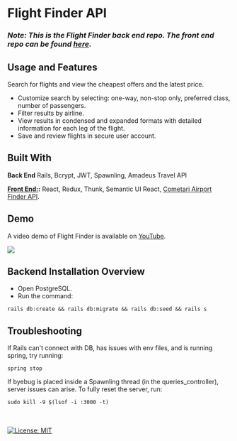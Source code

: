 # Flight Finder API

### *Note: This is the Flight Finder back end repo. The front end repo can be found [here](https://github.com/BenMiriello/flight-finder).*

## Usage and Features

Search for flights and view the cheapest offers and the latest price.

* Customize search by selecting: one-way, non-stop only, preferred class, number of passengers.
* Filter results by airline.
* View results in condensed and expanded formats with detailed information for each leg of the flight.
* Save and review flights in secure user account.

## Built With

**Back End** Rails, Bcrypt, JWT, Spawnling, Amadeus Travel API

**[Front End:](https://github.com/BenMiriello/flight-finder):** React, Redux, Thunk, Semantic UI React, [Cometari Airport Finder API](https://www.cometari.com/applications/airport-finder).

## Demo

A video demo of Flight Finder is available on [YouTube](https://youtu.be/Px8IAOQFDKc).

![](demos/flight-finder-clip.gif)

## Backend Installation Overview

* Open PostgreSQL.
* Run the command: 

```
rails db:create && rails db:migrate && rails db:seed && rails s
```

## Troubleshooting

If Rails can't connect with DB, has issues with env files, and is running spring, try running: 

```
spring stop
```

If byebug is placed inside a Spawnling thread (in the queries_controller), server issues can arise. To fully reset the server, run:

```
sudo kill -9 $(lsof -i :3000 -t)
```

<br><br>
[![License: MIT](https://img.shields.io/badge/License-MIT-blue.svg)](https://opensource.org/licenses/MIT)